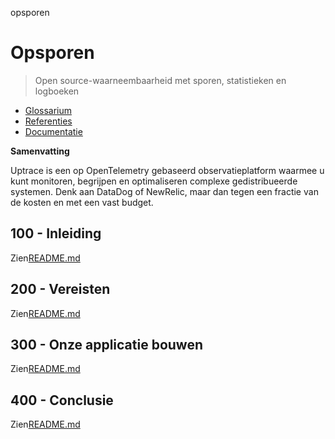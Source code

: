 opsporen

# Opsporen

> Open source-waarneembaarheid met sporen, statistieken en logboeken

-   [Glossarium](./GLOSSARY.md)
-   [Referenties](./REFERENCES.md)
-   [Documentatie](./DOCUMENTATION.md)

**Samenvatting**

Uptrace is een op OpenTelemetry gebaseerd observatieplatform waarmee u kunt monitoren, begrijpen en optimaliseren
complexe gedistribueerde systemen. Denk aan DataDog of NewRelic, maar dan tegen een fractie van de kosten en met een vast budget.

## 100 - Inleiding

Zien[README.md](./100/README.md)

## 200 - Vereisten

Zien[README.md](./200/README.md)

## 300 - Onze applicatie bouwen

Zien[README.md](./300/README.md)

## 400 - Conclusie

Zien[README.md](./400/README.md)
